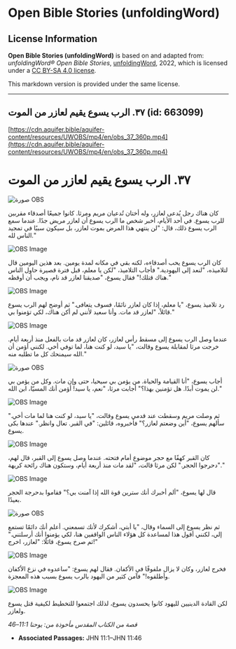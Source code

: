 # Open Bible Stories (unfoldingWord)

## License Information

**Open Bible Stories (unfoldingWord)** is based on and adapted from: _unfoldingWord® Open Bible Stories_, [unfoldingWord](https://unfoldingword.org/utw), 2022, which is licensed under a [CC BY-SA 4.0 license](https://creativecommons.org/licenses/by-sa/4.0/legalcode.en).

This markdown version is provided under the same license.



--------------------------------

## ٣٧. الرب يسوع يقيم لعازر من الموت (id: 663099)

[https://cdn.aquifer.bible/aquifer-content/resources/UWOBS/mp4/en/obs_37_360p.mp4](https://cdn.aquifer.bible/aquifer-content/resources/UWOBS/mp4/en/obs_37_360p.mp4)

٣٧. الرب يسوع يقيم لعازر من الموت
=================================

![صورة OBS](https://cdn.aquifer.bible/aquifer-content/resources/UWOBS/jpg/360px/obs-en-37-01.jpg)

كان هناك رجل يُدعى لعازر، وله أختان تُدعيان مريم ومرثا. كانوا جميعًا أصدقاء مقربين للرب يسوع. في أحد الأيام، أخبر شخص ما الرب يسوع أن لعازر مريض جدًا. عندما سمع الرب يسوع ذلك، قال: "لن ينتهي هذا المرض بموت لعازر، بل سيكون سببًا في تمجيد الناس لله."

![OBS Image](https://cdn.aquifer.bible/aquifer-content/resources/UWOBS/jpg/360px/obs-en-37-02.jpg)

كان الرب يسوع يحب أصدقاءه، لكنه بقي في مكانه لمدة يومين. بعد هذين اليومين قال لتلاميذه، "لنعد إلى اليهودية." فأجاب التلاميذ، "لكن يا معلم، قبل فترة قصيرة حاول الناس هناك قتلك!" فقال يسوع، "صديقنا لعازر قد نام، ويجب أن أوقظه."

![OBS Image](https://cdn.aquifer.bible/aquifer-content/resources/UWOBS/jpg/360px/obs-en-37-03.jpg)

رد تلاميذ يسوع، "يا معلم، إذا كان لعازر نائمًا، فسوف يتعافى." ثم أوضح لهم الرب يسوع قائلاً، "لعازر قد مات. وأنا سعيد لأنني لم أكن هناك، لكي تؤمنوا بي."

![OBS Image](https://cdn.aquifer.bible/aquifer-content/resources/UWOBS/jpg/360px/obs-en-37-04.jpg)

عندما وصل الرب يسوع إلى مسقط رأس لعازر، كان لعازر قد مات بالفعل منذ أربعة أيام. خرجت مرثا لمقابلة يسوع وقالت، "يا سيد، لو كنت هنا، لما توفي أخي. لكنني أؤمن أن الله سيمنحك كل ما تطلبه منه."

![صورة OBS](https://cdn.aquifer.bible/aquifer-content/resources/UWOBS/jpg/360px/obs-en-37-05.jpg)

أجاب يسوع، "أنا القيامة والحياة. من يؤمن بي سيحيا، حتى وإن مات. وكل من يؤمن بي لن يموت أبدًا. هل تؤمنين بهذا؟" أجابت مرثا، "نعم، يا سيد! أؤمن أنك المسيّا، ابن الله."

![OBS Image](https://cdn.aquifer.bible/aquifer-content/resources/UWOBS/jpg/360px/obs-en-37-06.jpg)

ثم وصلت مريم وسقطت عند قدمي يسوع وقالت، "يا سيد، لو كنت هنا لما مات أخي." سألهم يسوع، "أين وضعتم لعازر؟" فأخبروه، قائلين: "في القبر. تعال وانظر." عندها بكى يسوع.

![OBS Image](https://cdn.aquifer.bible/aquifer-content/resources/UWOBS/jpg/360px/obs-en-37-07.jpg)

كان القبر كهفًا مع حجر موضوع أمام فتحته. عندما وصل يسوع إلى القبر، قال لهم، "دحرجوا الحجر." لكن مرثا قالت، "لقد مات منذ أربعة أيام، وستكون هناك رائحة كريهة."

![OBS Image](https://cdn.aquifer.bible/aquifer-content/resources/UWOBS/jpg/360px/obs-en-37-08.jpg)

قال لها يسوع، "ألم أخبرك أنك سترين قوة الله إذا آمنت بي؟" فقاموا بدحرجة الحجر بعيدًا.

![صورة OBS](https://cdn.aquifer.bible/aquifer-content/resources/UWOBS/jpg/360px/obs-en-37-09.jpg)

ثم نظر يسوع إلى السماء وقال، "يا أبتي، أشكرك لأنك تسمعني. أعلم أنك دائمًا تستمع إلي، لكنني أقول هذا لمساعدة كل هؤلاء الناس الواقفين هنا، لكي يؤمنوا أنك أرسلتني." ثم صرخ يسوع، قائلًا: "لعازر، اخرج!"

![OBS Image](https://cdn.aquifer.bible/aquifer-content/resources/UWOBS/jpg/360px/obs-en-37-10.jpg)

فخرج لعازر، وكان لا يزال ملفوفًا في الأكفان. فقال لهم يسوع: "ساعدوه في نزع الأكفان وأطلقوه!" فآمن كثير من اليهود بالرب يسوع بسبب هذه المعجزة.

![OBS Image](https://cdn.aquifer.bible/aquifer-content/resources/UWOBS/jpg/360px/obs-en-37-11.jpg)

لكن القادة الدينيين لليهود كانوا يحسدون يسوع، لذلك اجتمعوا للتخطيط لكيفية قتل يسوع ولعازر.

*قصة من الكتاب المقدس مأخوذة من: يوحنا 11:1–46*

* **Associated Passages:** JHN 11:1–JHN 11:46

